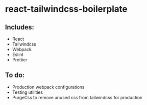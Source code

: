 # react-tailwindcss-boilerplate

## Includes:

- React
- Tailwindcss
- Webpack
- Eslint
- Prettier

## To do:

- Production webpack configurations
- Testing utilities
- PurgeCss to remove unused css from tailwindcss for production
